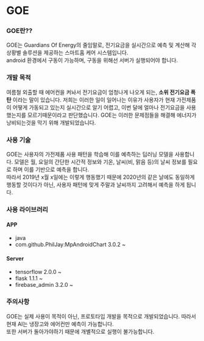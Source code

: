 # GOE

### GOE란??
GOE는 Guardians Of Energy의 줄임말로, 전기요금을 실시간으로 예측 및 계산해 각 상황별 솔루션을 제공하는 스마트홈 케어 시스템입니다.  
android 환경에서 구동이 가능하며, 구동을 위해선 서버가 실행되어야 합니다.
  
### 개발 목적
여름철 외출할 때 에어컨을 켜놔서 전기요금이 엄청나게 나오게 되는, **소위 전기요금 폭탄** 이라는 말이 있습니다. 저희는 이러한 일이 일어나는 이유가 사용자가 현재 가전제품이 어떻게 가동되고 있는지 실시간으로 알기 어렵고, 이번 달에 얼마나 전기요금을 사용했는지를 모르기때문이라고 판단했습니다.  GOE는 이러한 문제점들을 해결해 에너지가 낭비되는것을 막기 위해 개발되었습니다.
  
### 사용 기술
GOE는 사용자의 가전제품 사용 패턴을 학습해 이를 예측하는 딥러닝 모델을 사용합니다. 모델은 월, 요일의 간단한 시간적 정보와 기온, 날씨(비, 맑음 등)의 날씨 정보를 필요로 하며 이를 기반으로 예측을 합니다.  
따라서 2019년 x월 x일에는 이렇게 행동했기 때문에 2020년의 같은 날에도 동일하게 행동할 것이다가 아닌, 사용자 패턴에 맞게 주말과 날씨까지 고려해서 예측을 하게 됩니다.
  
### 사용 라이브러리
#### APP
 * java
 * com.github.PhilJay:MpAndroidChart 3.0.2 ~
  
#### Server
 * tensorflow 2.0.0 ~
 * flask 1.1.1 ~
 * firebase_admin 3.2.0 ~
  
### 주의사항
GOE는 실제 사용이 목적이 아닌, 프로토타입 개발을 목적으로 개발되었습니다. 따라서 현재 AI는 냉장고와 에어컨만 예측이 가능합니다.  
또한 서버가 돌아가야하기 때문에 개별적으로 실행이 불가능합니다.
